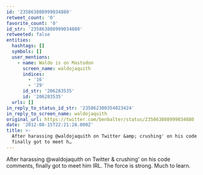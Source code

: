 ```yaml
---
id: '235863808999034880'
retweet_count: '0'
favorite_count: '0'
id_str: '235863808999034880'
retweeted: false
entities:
  hashtags: []
  symbols: []
  user_mentions:
    - name: Waldo is on Mastodon
      screen_name: waldojaquith
      indices:
        - '16'
        - '29'
      id_str: '206283535'
      id: '206283535'
  urls: []
in_reply_to_status_id_str: '235862300354023424'
in_reply_to_screen_name: waldojaquith
original_url: https://twitter.com/benbalter/status/235863808999034880
date: '2012-08-15T22:21:28.000Z'
title: >-
  After harassing @waldojaquith on Twitter &amp; crushing' on his code comments,
  finally got to meet h…
---
```


After harassing @waldojaquith on Twitter &amp; crushing' on his code comments, finally got to meet him IRL. The force is strong. Much to learn.